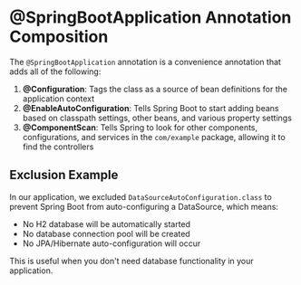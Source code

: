 # @SpringBootApplication Annotation Composition

The `@SpringBootApplication` annotation is a convenience annotation that adds all of the following:

1. **@Configuration**: Tags the class as a source of bean definitions for the application context
2. **@EnableAutoConfiguration**: Tells Spring Boot to start adding beans based on classpath settings, other beans, and various property settings
3. **@ComponentScan**: Tells Spring to look for other components, configurations, and services in the `com/example` package, allowing it to find the controllers

## Exclusion Example

In our application, we excluded `DataSourceAutoConfiguration.class` to prevent Spring Boot from auto-configuring a DataSource, which means:

- No H2 database will be automatically started
- No database connection pool will be created
- No JPA/Hibernate auto-configuration will occur

This is useful when you don't need database functionality in your application.
